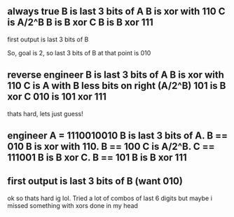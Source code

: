 
always true
B is last 3 bits of A
B is xor with 110
C is A/2^B
B is B xor C
B is B xor 111
---
first output is last 3 bits of B

So, goal is 2, so last 3 bits of B at that point is 010

reverse engineer
B is last 3 bits of A
B is xor with 110
C is A with B less bits on right (A/2^B)
101 is B xor C
010 is 101 xor 111
---

thats hard, lets just guess!

engineer
A = 1110010010
B is last 3 bits of A. B == 010
B is xor with 110. B == 100
C is A/2^B. C == 111001
B is B xor C. B == 101
B is B xor 111
---
first output is last 3 bits of B (want 010)
---

ok so thats hard ig lol. Tried a lot of combos of last 6 digits but maybe i missed something with xors done in my head